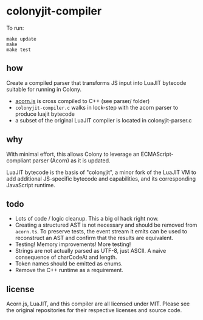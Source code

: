 # colonyjit-compiler

To run:

```
make update
make
make test
```

## how

Create a compiled parser that transforms JS input into LuaJIT bytecode suitable for running in Colony.

* [acorn.js](https://github.com/marijnh/acorn) is cross compiled to C++ (see parser/ folder)
* `colonyjit-compiler.c` walks in lock-step with the acorn parser to produce luajit bytecode
* a subset of the original LuaJIT compiler is located in colonyjit-parser.c

## why

With minimal effort, this allows Colony to leverage an ECMAScript-compliant parser (Acorn) as it is updated.

LuaJIT bytecode is the basis of "colonyjit", a minor fork of the LuaJIT VM to add additional JS-specific bytecode and capabilities, and its corresponding JavaScript runtime.

## todo

* Lots of code / logic cleanup. This a big ol hack right now.
* Creating a structured AST is not necessary and should be removed from `acorn.ts`. To preserve tests, the event stream it emits can be used to reconstruct an AST and confirm that the results are equivalent.
* Testing! Memory improvements! More testing!
* Strings are not actually parsed as UTF-8, just ASCII. A naive consequence of charCodeAt and length.
* Token names should be emitted as enums.
* Remove the C++ runtime as a requirement.

## license

Acorn.js, LuaJIT, and this compiler are all licensed under MIT. Please see the original repositories for their respective licenses and source code.
